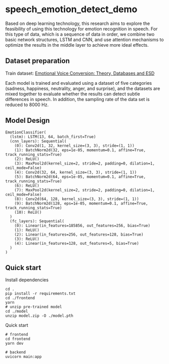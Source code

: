 # speech_emotion_detect_demo
Based on deep learning technology, this research aims to explore the feasibility of using this technology for emotion recognition in speech. For this type of data, which is a sequence of data in order, we combine two basic network structures, LSTM and CNN, and use attention mechanisms to optimize the results in the middle layer to achieve more ideal effects.

## Dataset preparation
Train dataset: [Emotional Voice Conversion: Theory, Databases and ESD](https://hltsingapore.github.io/ESD/index.html)

Each model is trained and evaluated using a dataset of five categories (sadness, happiness, neutrality, anger, and surprise), and the datasets are mixed together to evaluate whether the results can detect subtle differences in speech. In addition, the sampling rate of the data set is reduced to 8000 Hz. ​

## Model Design
```
EmotionClassifier(
  (lstm): LSTM(13, 64, batch_first=True)
  (cnn_layers): Sequential(
    (0): Conv2d(1, 32, kernel_size=(3, 3), stride=(1, 1))
    (1): BatchNorm2d(32, eps=1e-05, momentum=0.1, affine=True, track_running_stats=True)
    (2): ReLU()
    (3): MaxPool2d(kernel_size=2, stride=2, padding=0, dilation=1, ceil_mode=False)
    (4): Conv2d(32, 64, kernel_size=(3, 3), stride=(1, 1))
    (5): BatchNorm2d(64, eps=1e-05, momentum=0.1, affine=True, track_running_stats=True)
    (6): ReLU()
    (7): MaxPool2d(kernel_size=2, stride=2, padding=0, dilation=1, ceil_mode=False)
    (8): Conv2d(64, 128, kernel_size=(3, 3), stride=(1, 1))
    (9): BatchNorm2d(128, eps=1e-05, momentum=0.1, affine=True, track_running_stats=True)
    (10): ReLU()
  )
  (fc_layers): Sequential(
    (0): Linear(in_features=185856, out_features=256, bias=True)
    (1): ReLU()
    (2): Linear(in_features=256, out_features=128, bias=True)
    (3): ReLU()
    (4): Linear(in_features=128, out_features=5, bias=True)
  )
)
```

## Quick start
Install dependencies
```
cd .
pip install -r requirements.txt
cd ./frontend
yarn
# unzip pre-trained model
cd ./model
unzip model.zip -O ./model.pth
```

Quick start
```
# frontend
cd frontend
yarn dev

# backend
uvicorn main:app
```
